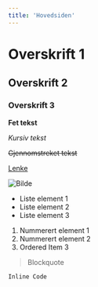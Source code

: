 ```yaml
---
title: 'Hovedsiden'
---
```


# Overskrift 1

## Overskrift 2

### Overskrift 3

**Fet tekst**

*Kursiv tekst*

~~Gjennomstreket tekst~~

[Lenke](https://www.example.com)

![Bilde](https://www.example.com/image.jpg)

- Liste element 1
- Liste element 2
- Liste element 3

1. Nummerert element 1
2. Nummerert element 2
3. Ordered Item 3

> Blockquote

`Inline Code`